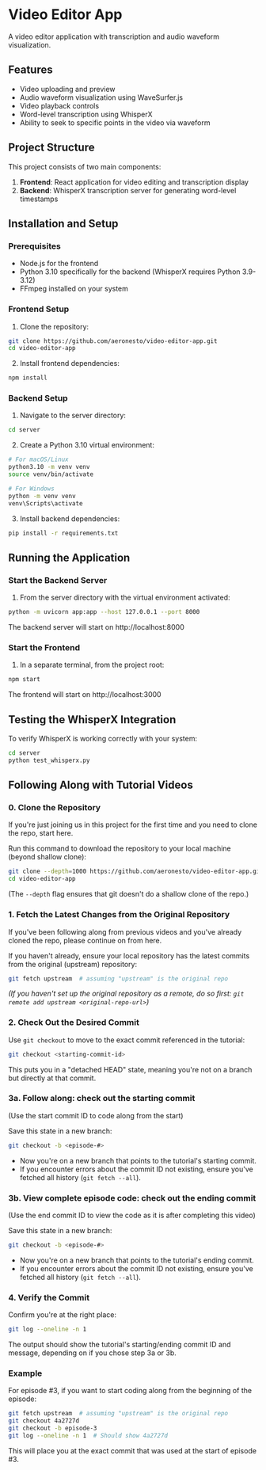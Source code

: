 # Video Editor App

A video editor application with transcription and audio waveform visualization.

## Features

- Video uploading and preview
- Audio waveform visualization using WaveSurfer.js
- Video playback controls
- Word-level transcription using WhisperX
- Ability to seek to specific points in the video via waveform

## Project Structure

This project consists of two main components:

1. **Frontend**: React application for video editing and transcription display
2. **Backend**: WhisperX transcription server for generating word-level timestamps

## Installation and Setup

### Prerequisites

- Node.js for the frontend
- Python 3.10 specifically for the backend (WhisperX requires Python 3.9-3.12)
- FFmpeg installed on your system

### Frontend Setup

1. Clone the repository:
```bash
git clone https://github.com/aeronesto/video-editor-app.git
cd video-editor-app
```

2. Install frontend dependencies:
```bash
npm install
```

### Backend Setup

1. Navigate to the server directory:
```bash
cd server
```

2. Create a Python 3.10 virtual environment:
```bash
# For macOS/Linux
python3.10 -m venv venv
source venv/bin/activate

# For Windows
python -m venv venv
venv\Scripts\activate
```

3. Install backend dependencies:
```bash
pip install -r requirements.txt
```

## Running the Application

### Start the Backend Server

1. From the server directory with the virtual environment activated:
```bash
python -m uvicorn app:app --host 127.0.0.1 --port 8000
```

The backend server will start on http://localhost:8000

### Start the Frontend

1. In a separate terminal, from the project root:
```bash
npm start
```

The frontend will start on http://localhost:3000

## Testing the WhisperX Integration

To verify WhisperX is working correctly with your system:

```bash
cd server
python test_whisperx.py
```

## Following Along with Tutorial Videos

### 0. Clone the Repository

If you're just joining us in this project for the first time and you need to clone the repo, start here.

Run this command to download the repository to your local machine (beyond shallow clone):

```bash
git clone --depth=1000 https://github.com/aeronesto/video-editor-app.git
cd video-editor-app
```

(The `--depth` flag ensures that git doesn't do a shallow clone of the repo.)

### 1. Fetch the Latest Changes from the Original Repository

If you've been following along from previous videos and you've already cloned the repo, please continue on from here.

If you haven't already, ensure your local repository has the latest commits from the original (upstream) repository:

```bash
git fetch upstream  # assuming "upstream" is the original repo
```

*(If you haven't set up the original repository as a remote, do so first: `git remote add upstream <original-repo-url>`)*

### 2. Check Out the Desired Commit

Use `git checkout` to move to the exact commit referenced in the tutorial:

```bash
git checkout <starting-commit-id>
```

This puts you in a "detached HEAD" state, meaning you're not on a branch but directly at that commit.

### 3a. Follow along: check out the starting commit

(Use the start commit ID to code along from the start)

Save this state in a new branch:

```bash
git checkout -b <episode-#>
```

- Now you're on a new branch that points to the tutorial's starting commit.
- If you encounter errors about the commit ID not existing, ensure you've fetched all history (`git fetch --all`).

### 3b. View complete episode code: check out the ending commit

(Use the end commit ID to view the code as it is after completing this video)

Save this state in a new branch:

```bash
git checkout -b <episode-#>
```

- Now you're on a new branch that points to the tutorial's ending commit.
- If you encounter errors about the commit ID not existing, ensure you've fetched all history (`git fetch --all`).

### 4. Verify the Commit

Confirm you're at the right place:

```bash
git log --oneline -n 1
```

The output should show the tutorial's starting/ending commit ID and message, depending on if you chose step 3a or 3b.

### Example

For episode #3, if you want to start coding along from the beginning of the episode:

```bash
git fetch upstream  # assuming "upstream" is the original repo
git checkout 4a2727d
git checkout -b episode-3
git log --oneline -n 1  # Should show 4a2727d
```

This will place you at the exact commit that was used at the start of episode #3.